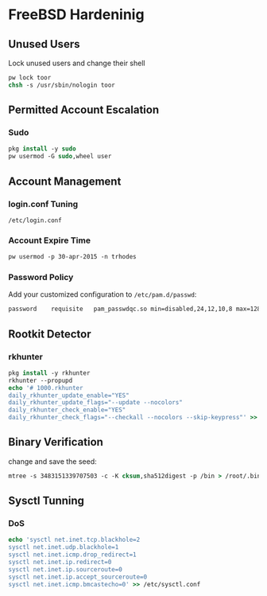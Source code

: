 # FreeBSD Hardeninig
## Unused Users
Lock unused users and change their shell
```tcsh
pw lock toor
chsh -s /usr/sbin/nologin toor
```
## Permitted Account Escalation
### Sudo
```tcsh
pkg install -y sudo
pw usermod -G sudo,wheel user
```
## Account Management
### login.conf Tuning
`/etc/login.conf`
### Account Expire Time
```tcsh
pw usermod -p 30-apr-2015 -n trhodes
```
### Password Policy
Add your customized configuration to `/etc/pam.d/passwd`:
```tcsh
password	requisite	pam_passwdqc.so	min=disabled,24,12,10,8 max=128 passphrase=0 similar=deny match=4 retry=3 random=48	enforce=users
```
## Rootkit Detector
### rkhunter
```tcsh
pkg install -y rkhunter
rkhunter --propupd
echo '# 1000.rkhunter
daily_rkhunter_update_enable="YES"
daily_rkhunter_update_flags="--update --nocolors"
daily_rkhunter_check_enable="YES"
daily_rkhunter_check_flags="--checkall --nocolors --skip-keypress"' >> /etc/default/periodic.conf
```
## Binary Verification
change and save the seed:
```tcsh
mtree -s 3483151339707503 -c -K cksum,sha512digest -p /bin > /root/.bin_chksum_mtree
```
## Sysctl Tunning
### DoS
```tcsh
echo 'sysctl net.inet.tcp.blackhole=2
sysctl net.inet.udp.blackhole=1
sysctl net.inet.icmp.drop_redirect=1
sysctl net.inet.ip.redirect=0
sysctl net.inet.ip.sourceroute=0
sysctl net.inet.ip.accept_sourceroute=0
sysctl net.inet.icmp.bmcastecho=0' >> /etc/sysctl.conf
```

